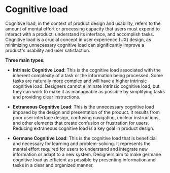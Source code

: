 # Cognitive load

Cognitive load, in the context of product design and usability, refers to the amount of mental effort or processing capacity that users must expend to interact with a product, understand its interface, and accomplish tasks. Cognitive load is a crucial concept in user experience (UX) design, as minimizing unnecessary cognitive load can significantly improve a product's usability and user satisfaction.

**Three main types:**

* **Intrinsic Cognitive Load**: This is the cognitive load associated with the inherent complexity of a task or the information being processed. Some tasks are naturally more complex and will have a higher intrinsic cognitive load. Designers cannot eliminate intrinsic cognitive load, but they can work to make it as manageable as possible by simplifying tasks and providing clear instructions.

* **Extraneous Cognitive Load**: This is the unnecessary cognitive load imposed by the design and presentation of the product. It results from poor user interface design, confusing navigation, unclear instructions, and other elements that create confusion or frustration for users. Reducing extraneous cognitive load is a key goal in product design.

* **Germane Cognitive Load**: This is the cognitive load that is beneficial and necessary for learning and problem-solving. It represents the mental effort required for users to understand and integrate new information or adapt to a new system. Designers aim to make germane cognitive load as efficient as possible by presenting information and tasks in a clear and organized manner.
